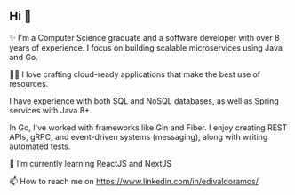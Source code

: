 ## Hi 👋

✨ I'm a Computer Science graduate and a software developer with over 8 years of experience. I focus on building scalable microservices using Java and Go. 

👨‍💻 I love crafting cloud-ready applications that make the best use of resources.

I have experience with both SQL and NoSQL databases, as well as Spring services with Java 8+. 

In Go, I've worked with frameworks like Gin and Fiber. I enjoy creating REST APIs, gRPC, and event-driven systems (messaging), along with writing automated tests.

🌱 I’m currently learning ReactJS and NextJS

📫 How to reach me on https://www.linkedin.com/in/edivaldoramos/
